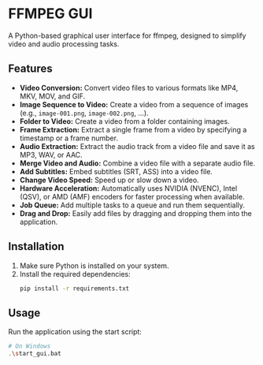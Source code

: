 # FFMPEG GUI

A Python-based graphical user interface for ffmpeg, designed to simplify video and audio processing tasks.

## Features

- **Video Conversion:** Convert video files to various formats like MP4, MKV, MOV, and GIF.
- **Image Sequence to Video:** Create a video from a sequence of images (e.g., `image-001.png`, `image-002.png`, ...).
- **Folder to Video:** Create a video from a folder containing images.
- **Frame Extraction:** Extract a single frame from a video by specifying a timestamp or a frame number.
- **Audio Extraction:** Extract the audio track from a video file and save it as MP3, WAV, or AAC.
- **Merge Video and Audio:** Combine a video file with a separate audio file.
- **Add Subtitles:** Embed subtitles (SRT, ASS) into a video file.
- **Change Video Speed:** Speed up or slow down a video.
- **Hardware Acceleration:** Automatically uses NVIDIA (NVENC), Intel (QSV), or AMD (AMF) encoders for faster processing when available.
- **Job Queue:** Add multiple tasks to a queue and run them sequentially.
- **Drag and Drop:** Easily add files by dragging and dropping them into the application.

## Installation

1.  Make sure Python is installed on your system.
2.  Install the required dependencies:
    ```bash
    pip install -r requirements.txt
    ```

## Usage

Run the application using the start script:
```bash
# On Windows
.\start_gui.bat
```